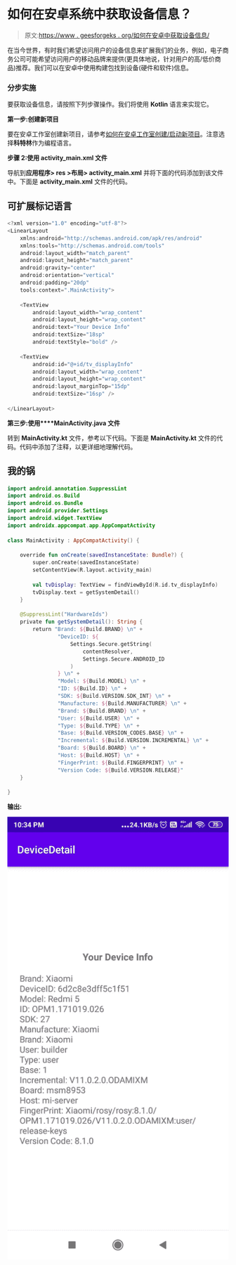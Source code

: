 # 如何在安卓系统中获取设备信息？

> 原文:[https://www . geesforgeks . org/如何在安卓中获取设备信息/](https://www.geeksforgeeks.org/how-to-get-the-device-information-in-android/)

在当今世界，有时我们希望访问用户的设备信息来扩展我们的业务，例如，电子商务公司可能希望访问用户的移动品牌来提供(更具体地说，针对用户的高/低价商品)推荐。我们可以在安卓中使用构建包找到设备(硬件和软件)信息。

### **分步实施**

要获取设备信息，请按照下列步骤操作。我们将使用 **Kotlin** 语言来实现它。

**第一步:创建新项目**

要在安卓工作室创建新项目，请参考[如何在安卓工作室创建/启动新项目](https://www.geeksforgeeks.org/android-how-to-create-start-a-new-project-in-android-studio/)。注意选择**科特林**作为编程语言。

**步骤 2:使用 activity_main.xml 文件**

导航到**应用程序> res >布局> activity_main.xml** 并将下面的代码添加到该文件中。下面是 **activity_main.xml** 文件的代码。

## 可扩展标记语言

```kt
<?xml version="1.0" encoding="utf-8"?>
<LinearLayout
    xmlns:android="http://schemas.android.com/apk/res/android"
    xmlns:tools="http://schemas.android.com/tools"
    android:layout_width="match_parent"
    android:layout_height="match_parent"
    android:gravity="center"
    android:orientation="vertical"
    android:padding="20dp"
    tools:context=".MainActivity">

    <TextView
        android:layout_width="wrap_content"
        android:layout_height="wrap_content"
        android:text="Your Device Info"
        android:textSize="18sp"
        android:textStyle="bold" />

    <TextView
        android:id="@+id/tv_displayInfo"
        android:layout_width="wrap_content"
        android:layout_height="wrap_content"
        android:layout_marginTop="15dp"
        android:textSize="16sp" />

</LinearLayout>
```

**第三步:使用****MainActivity.java 文件**

转到 **MainActivity.kt** 文件，参考以下代码。下面是 **MainActivity.kt** 文件的代码。代码中添加了注释，以更详细地理解代码。

## 我的锅

```kt
import android.annotation.SuppressLint
import android.os.Build
import android.os.Bundle
import android.provider.Settings
import android.widget.TextView
import androidx.appcompat.app.AppCompatActivity

class MainActivity : AppCompatActivity() {

    override fun onCreate(savedInstanceState: Bundle?) {
        super.onCreate(savedInstanceState)
        setContentView(R.layout.activity_main)

        val tvDisplay: TextView = findViewById(R.id.tv_displayInfo)
        tvDisplay.text = getSystemDetail()
    }

    @SuppressLint("HardwareIds")
    private fun getSystemDetail(): String {
        return "Brand: ${Build.BRAND} \n" +
                "DeviceID: ${
                    Settings.Secure.getString(
                        contentResolver,
                        Settings.Secure.ANDROID_ID
                    )
                } \n" +
                "Model: ${Build.MODEL} \n" +
                "ID: ${Build.ID} \n" +
                "SDK: ${Build.VERSION.SDK_INT} \n" +
                "Manufacture: ${Build.MANUFACTURER} \n" +
                "Brand: ${Build.BRAND} \n" +
                "User: ${Build.USER} \n" +
                "Type: ${Build.TYPE} \n" +
                "Base: ${Build.VERSION_CODES.BASE} \n" +
                "Incremental: ${Build.VERSION.INCREMENTAL} \n" +
                "Board: ${Build.BOARD} \n" +
                "Host: ${Build.HOST} \n" +
                "FingerPrint: ${Build.FINGERPRINT} \n" +
                "Version Code: ${Build.VERSION.RELEASE}"
    }

}
```

**输出:**

![](img/8f28fe985c7e6756d9d597eb5c86be8b.png)
